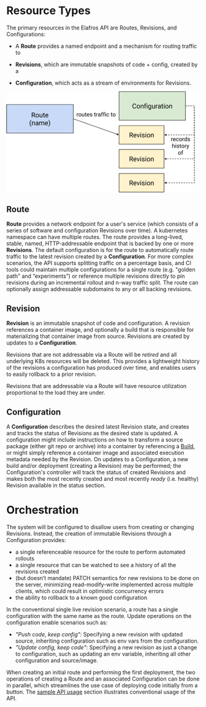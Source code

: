 # Resource Types

The primary resources in the Elafros API are Routes, Revisions, and Configurations:

* A **Route** provides a named endpoint and a mechanism for routing traffic to

* **Revisions**, which are immutable snapshots of code + config, created by a

* **Configuration**, which acts as a stream of environments for Revisions.

![Object model](images/object_model.png)

## Route

**Route** provides a network endpoint for a user's service (which
consists of a series of software and configuration Revisions over
time). A kubernetes namespace can have multiple routes. The route
provides a long-lived, stable, named, HTTP-addressable endpoint that
is backed by one or more **Revisions**. The default configuration is
for the route to automatically route traffic to the latest revision
created by a **Configuration**. For more complex scenarios, the API
supports splitting traffic on a percentage basis, and CI tools could
maintain multiple configurations for a single route (e.g. "golden
path" and “experiments”) or reference multiple revisions directly to
pin revisions during an incremental rollout and n-way traffic
split. The route can optionally assign addressable subdomains to any
or all backing revisions.

## Revision

**Revision** is an immutable snapshot of code and configuration. A
revision references a container image, and optionally a build that is
responsible for materializing that container image from source.
Revisions are created by updates to a **Configuration**.

Revisions that are not addressable via a Route will be *retired*
and all underlying K8s resources will be deleted. This provides a
lightweight history of the revisions a configuration has produced
over time, and enables users to easily rollback to a prior revision.

Revisions that are addressable via a Route will have resource
utilization proportional to the load they are under.


## Configuration

A **Configuration** describes the desired latest Revision state, and
creates and tracks the status of Revisions as the desired state is
updated. A configuration might include instructions on how to transform
a source package (either git repo or archive) into a container by
referencing a [Build](https://github.com/elafros/build), or might
simply reference a container image and associated execution metadata
needed by the Revision. On updates to a Configuration, a new build
and/or deployment (creating a Revision) may be performed; the
Configuration's controller will track the status of created Revisions
and makes both the most recently created and most recently *ready*
(i.e. healthy) Revision available in the status section.


# Orchestration

The system will be configured to disallow users from creating or
changing Revisions. Instead, the creation of immutable Revisions
through a Configuration provides:

* a single referenceable resource for the route to perform automated
  rollouts
* a single resource that can be watched to see a history of all the
  revisions created
* (but doesn’t mandate) PATCH semantics for new revisions to be done
  on the server, minimizing read-modify-write implemented across
  multiple clients, which could result in optimistic concurrency
  errors
* the ability to rollback to a known good configuration

In the conventional single live revision scenario, a route has a
single configuration with the same name as the route. Update
operations on the configuration enable scenarios such as:

* *"Push code, keep config":* Specifying a new revision with updated
  source, inheriting configuration such as env vars from the
  configuration.
* *"Update config, keep code"*: Specifying a new revision as just a
  change to configuration, such as updating an env variable,
  inheriting all other configuration and source/image.

When creating an initial route and performing the first deployment,
the two operations of creating a Route and an associated Configuration
can be done in parallel, which streamlines the use case of deploying
code initially from a button. The
[sample API usage](normative_examples.md) section illustrates
conventional usage of the API.

